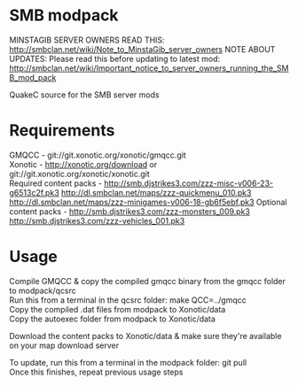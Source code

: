 SMB modpack
===========

MINSTAGIB SERVER OWNERS READ THIS: http://smbclan.net/wiki/Note_to_MinstaGib_server_owners
NOTE ABOUT UPDATES: Please read this before updating to latest mod: http://smbclan.net/wiki/Important_notice_to_server_owners_running_the_SMB_mod_pack

QuakeC source for the SMB server mods


Requirements
============

GMQCC - git://git.xonotic.org/xonotic/gmqcc.git  
Xonotic - http://xonotic.org/download or git://git.xonotic.org/xonotic/xonotic.git  
Required content packs - http://smb.djstrikes3.com/zzz-misc-v006-23-g6513c2f.pk3 http://dl.smbclan.net/maps/zzz-quickmenu_010.pk3 http://dl.smbclan.net/maps/zzz-minigames-v006-18-gb6f5ebf.pk3
Optional content packs - http://smb.djstrikes3.com/zzz-monsters_009.pk3 http://smb.djstrikes3.com/zzz-vehicles_001.pk3


Usage
=====

Compile GMQCC & copy the compiled gmqcc binary from the gmqcc folder to modpack/qcsrc  
Run this from a terminal in the qcsrc folder: make QCC=../gmqcc  
Copy the compiled .dat files from modpack to Xonotic/data  
Copy the autoexec folder from modpack to Xonotic/data  

Download the content packs to Xonotic/data & make sure they're available on your map download server  


To update, run this from a terminal in the modpack folder: git pull  
Once this finishes, repeat previous usage steps